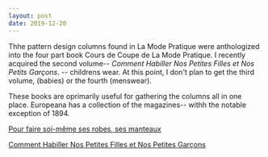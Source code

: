 ```yaml
---
layout: post
date: 2019-12-20
---
```


Thhe pattern design columns found in La Mode Pratique were anthologized into the four part book Cours de Coupe de La Mode Pratique. I recently acquired the
second volume-- *Comment Habiller Nos Petites Filles et Nos Petits Garçons*. -- childrens wear. At this point, I don't plan to get the third volume, (babies) or the fourth (menswear).

These books are oprimarily useful for gathering the columns all in one place. Europeana has a collection of the magazines-- withh the notable exception of 1894.


[Pour faire soi-même ses robes, ses manteaux](https://www.dropbox.com/s/z3eo9webkj9msvy/cours.pdf?dl=0)

[Comment Habiller Nos Petites Filles et Nos Petites Garçons](https://www.dropbox.com/s/hup995yjgtneh92/coursdecoupedelamodepratique_2.pdf?dl=0)